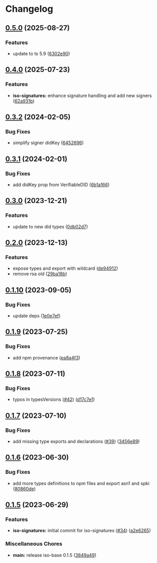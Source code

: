 # Changelog

## [0.5.0](https://github.com/hugomrdias/iso-repo/compare/iso-signatures-v0.4.0...iso-signatures-v0.5.0) (2025-08-27)


### Features

* update to ts 5.9 ([6302e90](https://github.com/hugomrdias/iso-repo/commit/6302e90ff8970b087a4bd0d5c7082aea18cd9b54))

## [0.4.0](https://github.com/hugomrdias/iso-repo/compare/iso-signatures-v0.3.2...iso-signatures-v0.4.0) (2025-07-23)


### Features

* **iso-signatures:** enhance signature handling and add new signers ([62a931b](https://github.com/hugomrdias/iso-repo/commit/62a931bfcfe251d197f4cb571af9f6f935f298e9))

## [0.3.2](https://github.com/hugomrdias/iso-repo/compare/iso-signatures-v0.3.1...iso-signatures-v0.3.2) (2024-02-05)


### Bug Fixes

* simplify signer didKey ([6452696](https://github.com/hugomrdias/iso-repo/commit/6452696bbdc8ffbb3484b94b7c62d95421e9eb4e))

## [0.3.1](https://github.com/hugomrdias/iso-repo/compare/iso-signatures-v0.3.0...iso-signatures-v0.3.1) (2024-02-01)


### Bug Fixes

* add didKey prop from VerifiableDID ([6b1a166](https://github.com/hugomrdias/iso-repo/commit/6b1a1666759ffcdd4b64977d1ac8a0d5ba8d0d6d))

## [0.3.0](https://github.com/hugomrdias/iso-repo/compare/iso-signatures-v0.2.0...iso-signatures-v0.3.0) (2023-12-21)


### Features

* update to new did types ([0db02d7](https://github.com/hugomrdias/iso-repo/commit/0db02d73e76e7c11cf6e60187482b2396e7ee244))

## [0.2.0](https://github.com/hugomrdias/iso-repo/compare/iso-signatures-v0.1.10...iso-signatures-v0.2.0) (2023-12-13)


### Features

* expose types and export with wildcard ([de94912](https://github.com/hugomrdias/iso-repo/commit/de94912ba013dcff10ce33d7a0fd58b5a2161937))
* remove rsa old ([29ba18b](https://github.com/hugomrdias/iso-repo/commit/29ba18bdaca806c8c006697aa3e2b0572288c6e8))

## [0.1.10](https://github.com/hugomrdias/iso-repo/compare/iso-signatures-v0.1.9...iso-signatures-v0.1.10) (2023-09-05)


### Bug Fixes

* update deps ([1e0e7ef](https://github.com/hugomrdias/iso-repo/commit/1e0e7ef49e0d48719672129d8aff5c4ddd225ad8))

## [0.1.9](https://github.com/hugomrdias/iso-repo/compare/iso-signatures-v0.1.8...iso-signatures-v0.1.9) (2023-07-25)


### Bug Fixes

* add npm provenance ([ea8a4f3](https://github.com/hugomrdias/iso-repo/commit/ea8a4f3125d0775e92ed03f804344be2be66f05c))

## [0.1.8](https://github.com/hugomrdias/iso-repo/compare/iso-signatures-v0.1.7...iso-signatures-v0.1.8) (2023-07-11)


### Bug Fixes

* typos in typesVersions ([#42](https://github.com/hugomrdias/iso-repo/issues/42)) ([d17c7e1](https://github.com/hugomrdias/iso-repo/commit/d17c7e15279a00ba52f7b0fbf38b8c32ef5bae82))

## [0.1.7](https://github.com/hugomrdias/iso-repo/compare/iso-signatures-v0.1.6...iso-signatures-v0.1.7) (2023-07-10)


### Bug Fixes

* add missing type exports and declarations ([#39](https://github.com/hugomrdias/iso-repo/issues/39)) ([3456e89](https://github.com/hugomrdias/iso-repo/commit/3456e89a448a3668f01c3572b276e4b63df8c294))

## [0.1.6](https://github.com/hugomrdias/iso-repo/compare/iso-signatures-v0.1.5...iso-signatures-v0.1.6) (2023-06-30)


### Bug Fixes

* add more types definitions to npm files and export asn1 and spki ([80860de](https://github.com/hugomrdias/iso-repo/commit/80860dea9ddebda44ed7cb6ea1438dd08e62f66f))

## [0.1.5](https://github.com/hugomrdias/iso-repo/compare/iso-signatures-v0.0.1...iso-signatures-v0.1.5) (2023-06-29)


### Features

* **iso-signatures:** initial commit for iso-signatures ([#34](https://github.com/hugomrdias/iso-repo/issues/34)) ([a2e6265](https://github.com/hugomrdias/iso-repo/commit/a2e6265ad14e1e2bb39d86642efbd79ee09a5357))


### Miscellaneous Chores

* **main:** release iso-base 0.1.5 ([3849a49](https://github.com/hugomrdias/iso-repo/commit/3849a49eb867fbdaf3ed95173144b448d4a42f4c))
